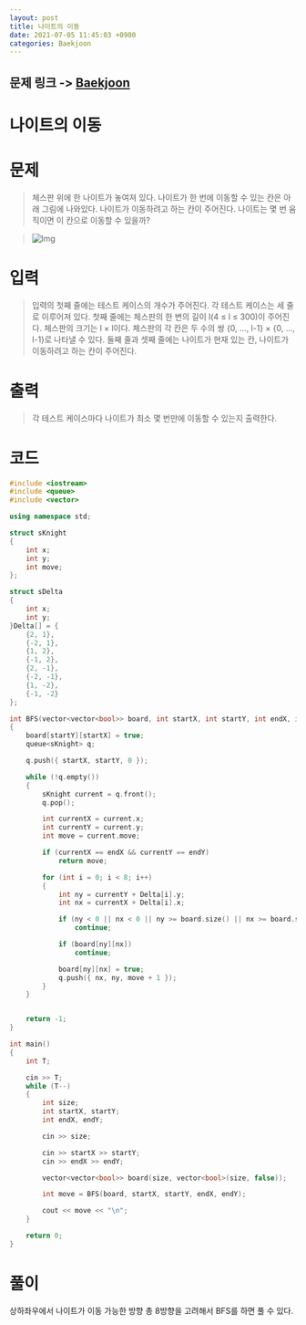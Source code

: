 ```yaml
---
layout: post
title: 나이트의 이동
date: 2021-07-05 11:45:03 +0900
categories: Baekjoon
---
```


## 문제 링크 -> [Baekjoon](https://www.acmicpc.net/problem/7562)
# 나이트의 이동

# 문제
> 체스판 위에 한 나이트가 놓여져 있다. 나이트가 한 번에 이동할 수 있는 칸은 아래 그림에 나와있다. 나이트가 이동하려고 하는 칸이 주어진다. 나이트는 몇 번 움직이면 이 칸으로 이동할 수 있을까? 

> ![Img](https://www.acmicpc.net/upload/images/knight.png)

# 입력
> 입력의 첫째 줄에는 테스트 케이스의 개수가 주어진다.
각 테스트 케이스는 세 줄로 이루어져 있다. 첫째 줄에는 체스판의 한 변의 길이 l(4 ≤ l ≤ 300)이 주어진다. 체스판의 크기는 l × l이다. 체스판의 각 칸은 두 수의 쌍 {0, ..., l-1} × {0, ..., l-1}로 나타낼 수 있다. 둘째 줄과 셋째 줄에는 나이트가 현재 있는 칸, 나이트가 이동하려고 하는 칸이 주어진다.

# 출력
> 각 테스트 케이스마다 나이트가 최소 몇 번만에 이동할 수 있는지 출력한다.


# 코드
```c++
#include <iostream>
#include <queue>
#include <vector>

using namespace std;

struct sKnight
{
	int x;
	int y;
	int move;
};

struct sDelta
{
	int x;
	int y;
}Delta[] = {
	{2, 1},
	{-2, 1},
	{1, 2},
	{-1, 2},
	{2, -1},
	{-2, -1},
	{1, -2},
	{-1, -2}
};

int BFS(vector<vector<bool>> board, int startX, int startY, int endX, int endY)
{
	board[startY][startX] = true;
	queue<sKnight> q;

	q.push({ startX, startY, 0 });

	while (!q.empty())
	{
		sKnight current = q.front();
		q.pop();

		int currentX = current.x;
		int currentY = current.y;
		int move = current.move;

		if (currentX == endX && currentY == endY)
			return move;

		for (int i = 0; i < 8; i++)
		{
			int ny = currentY + Delta[i].y;
			int nx = currentX + Delta[i].x;

			if (ny < 0 || nx < 0 || ny >= board.size() || nx >= board.size())
				continue;

			if (board[ny][nx])
				continue;

			board[ny][nx] = true;
			q.push({ nx, ny, move + 1 });
		}
	}


	return -1;
}

int main()
{
	int T;

	cin >> T;
	while (T--)
	{
		int size;
		int startX, startY;
		int endX, endY;

		cin >> size;

		cin >> startX >> startY;
		cin >> endX >> endY;

		vector<vector<bool>> board(size, vector<bool>(size, false));

		int move = BFS(board, startX, startY, endX, endY);

		cout << move << "\n";
	}

	return 0;
}
```

# 풀이
상하좌우에서 나이트가 이동 가능한 방향 총 8방향을 고려해서 BFS를 하면 풀 수 있다.
